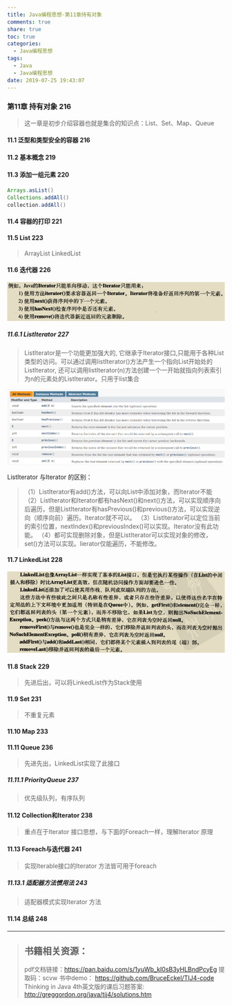 ```yaml
---
title: Java编程思想-第11章持有对象
comments: true
share: true
toc: true
categories:
  - Java编程思想
tags:
  - Java
  - Java编程思想
date: 2019-07-25 19:43:07
---
```



### 第11章 持有对象 216

> 这一章是初步介绍容器也就是集合的知识点：List、Set、Map、Queue

#### 11.1 泛型和类型安全的容器 216
#### 11.2 基本概念 219
#### 11.3 添加一组元素 220

```java
Arrays.asList()
Collections.addAll()
collection.addAll()
```

#### 11.4 容器的打印 221
#### 11.5 List 223

> ArrayList LinkedList

#### 11.6 迭代器 226

![](https://raw.githubusercontent.com/adolphmaster/hexo-next/master/blogPicture/20190719110519.png)

##### 11.6.1 ListIterator 227

> ListIterator是一个功能更加强大的, 它继承于Iterator接口,只能用于各种List类型的访问。可以通过调用listIterator()方法产生一个指向List开始处的ListIterator, 还可以调用listIterator(n)方法创建一个一开始就指向列表索引为n的元素处的ListIterator。只用于list集合

![](https://raw.githubusercontent.com/adolphmaster/hexo-next/master/blogPicture/20190719111623.png)

ListIterator 与Iterator 的区别：

> （1）ListIterator有add()方法，可以向List中添加对象，而Iterator不能
> （2）ListIterator和Iterator都有hasNext()和next()方法，可以实现顺序向后遍历，但是ListIterator有hasPrevious()和previous()方法，可以实现逆向（顺序向前）遍历。Iterator就不可以。
> （3）ListIterator可以定位当前的索引位置，nextIndex()和previousIndex()可以实现。Iterator没有此功能。
> （4）都可实现删除对象，但是ListIterator可以实现对象的修改，set()方法可以实现。Iierator仅能遍历，不能修改。

#### 11.7 LinkedList 228

![](https://raw.githubusercontent.com/adolphmaster/hexo-next/master/blogPicture/20190719112101.png)

#### 11.8 Stack 229

> 先进后出，可以将LinkedList作为Stack使用

#### 11.9 Set 231

> 不重复元素

#### 11.10 Map 233
#### 11.11 Queue 236

> 先进先出，LinkedList实现了此接口

##### 11.11.1 PriorityQueue 237

> 优先级队列，有序队列

#### 11.12 Collection和Iterator 238

> 重点在于Iterator 接口思想，与下面的Foreach一样，理解Iterator 原理

#### 11.13 Foreach与迭代器 241

> 实现Iterable接口的Iterator 方法皆可用于foreach

##### 11.13.1 适配器方法惯用法 243

> 适配器模式实现Iterator 方法

#### 11.14 总结 248



--------

> ## 书籍相关资源：
> 
> pdf文档链接：https://pan.baidu.com/s/1yuWb_kI0sB3yHLBndPcyEg 提取码：scvw 
> 书中demo： https://github.com/BruceEckel/TIJ4-code
>Thinking in Java 4th英文版的课后习题答案: http://greggordon.org/java/tij4/solutions.htm 

